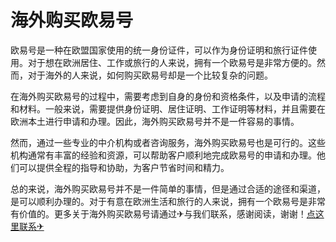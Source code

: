 # 海外购买欧易号

欧易号是一种在欧盟国家使用的统一身份证件，可以作为身份证明和旅行证件使用。对于想在欧洲居住、工作或旅行的人来说，拥有一个欧易号是非常方便的。然而，对于海外的人来说，如何购买欧易号却是一个比较复杂的问题。

在海外购买欧易号的过程中，需要考虑到自身的身份和资格条件，以及申请的流程和材料。一般来说，需要提供身份证明、居住证明、工作证明等材料，并且需要在欧洲本土进行申请和办理。因此，海外购买欧易号并不是一件容易的事情。

然而，通过一些专业的中介机构或者咨询服务，海外购买欧易号也是可行的。这些机构通常有丰富的经验和资源，可以帮助客户顺利地完成欧易号的申请和办理。他们可以提供全程的指导和协助，为客户节省时间和精力。

总的来说，海外购买欧易号并不是一件简单的事情，但是通过合适的途径和渠道，是可以顺利办理的。对于有意在欧洲生活和旅行的人来说，拥有一个欧易号是非常有价值的。更多关于海外购买欧易号请通过✈与我们联系，感谢阅读，谢谢！[点这里联系✈](https://ss.k02.cc)